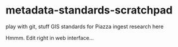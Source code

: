 # metadata-standards-scratchpad
play with git, stuff GIS standards for Piazza ingest research here

Hmmm.  Edit right in web interface...
